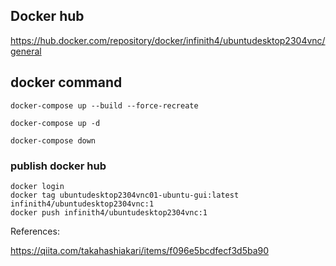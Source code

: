 
## Docker hub

https://hub.docker.com/repository/docker/infinith4/ubuntudesktop2304vnc/general

## docker command

```
docker-compose up --build --force-recreate

docker-compose up -d

docker-compose down
```

### publish docker hub

```
docker login
docker tag ubuntudesktop2304vnc01-ubuntu-gui:latest infinith4/ubuntudesktop2304vnc:1
docker push infinith4/ubuntudesktop2304vnc:1
```

References:

https://qiita.com/takahashiakari/items/f096e5bcdfecf3d5ba90
